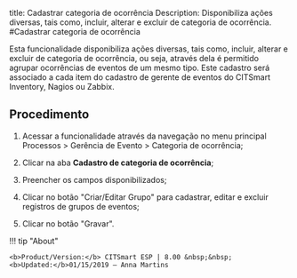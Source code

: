 title: Cadastrar categoria de ocorrência
Description: Disponibiliza ações diversas, tais como, incluir, alterar e excluir de categoria de ocorrência.
#Cadastrar categoria de ocorrência

Esta funcionalidade disponibiliza ações diversas, tais como, incluir, alterar e
excluir de categoria de ocorrência, ou seja, através dela é permitido agrupar
ocorrências de eventos de um mesmo tipo. Este cadastro será associado a cada
item do cadastro de gerente de eventos do CITSmart Inventory, Nagios ou Zabbix.

Procedimento
----------------

1.  Acessar a funcionalidade através da navegação no menu principal Processos \>
    Gerência de Evento \> Categoria de ocorrência;

2.  Clicar na aba **Cadastro de categoria de ocorrência**;

3.  Preencher os campos disponibilizados;

4.  Clicar no botão "Criar/Editar Grupo" para cadastrar, editar e excluir
    registros de grupos de eventos;

5.  Clicar no botão "Gravar".


!!! tip "About"

    <b>Product/Version:</b> CITSmart ESP | 8.00 &nbsp;&nbsp;
    <b>Updated:</b>01/15/2019 – Anna Martins
